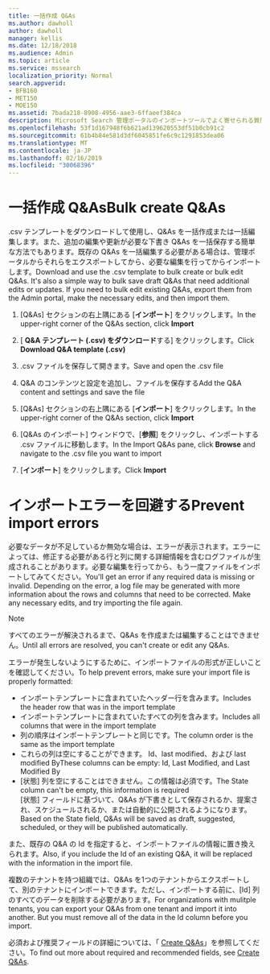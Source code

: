 ```yaml
---
title: 一括作成 Q&As
ms.author: dawholl
author: dawholl
manager: kellis
ms.date: 12/18/2018
ms.audience: Admin
ms.topic: article
ms.service: mssearch
localization_priority: Normal
search.appverid:
- BFB160
- MET150
- MOE150
ms.assetid: 7bada218-8908-4956-aae3-6ffaeef384ca
description: Microsoft Search 管理ポータルのインポートツールでよく寄せられる質問への回答をすばやく追加する
ms.openlocfilehash: 53f1d167948f6b621ad139620553df51b0cb91c2
ms.sourcegitcommit: 61b4b84e581d3df6045851fe6c9c1291853dea06
ms.translationtype: MT
ms.contentlocale: ja-JP
ms.lasthandoff: 02/16/2019
ms.locfileid: "30068396"
---
```

# <a name="bulk-create-qas"></a><span data-ttu-id="70eb1-103">一括作成 Q&As</span><span class="sxs-lookup"><span data-stu-id="70eb1-103">Bulk create Q&As</span></span>

<span data-ttu-id="70eb1-p101">.csv テンプレートをダウンロードして使用し、Q&As を一括作成または一括編集します。また、追加の編集や更新が必要な下書き Q&As を一括保存する簡単な方法でもあります。既存の Q&As を一括編集する必要がある場合は、管理ポータルからそれらをエクスポートしてから、必要な編集を行ってからインポートします。</span><span class="sxs-lookup"><span data-stu-id="70eb1-p101">Download and use the .csv template to bulk create or bulk edit Q&As. It's also a simple way to bulk save draft Q&As that need additional edits or updates. If you need to bulk edit existing Q&As, export them from the Admin portal, make the necessary edits, and then import them.</span></span>
  
1. <span data-ttu-id="70eb1-107">[Q&As] セクションの右上隅にある [**インポート**] をクリックします。</span><span class="sxs-lookup"><span data-stu-id="70eb1-107">In the upper-right corner of the Q&As section, click **Import**</span></span>
    
2. <span data-ttu-id="70eb1-108">[ **Q&A テンプレート (.csv) をダウンロード**する] をクリックします。</span><span class="sxs-lookup"><span data-stu-id="70eb1-108">Click **Download Q&A template (.csv)**</span></span>
    
3. <span data-ttu-id="70eb1-109">.csv ファイルを保存して開きます。</span><span class="sxs-lookup"><span data-stu-id="70eb1-109">Save and open the .csv file</span></span>
    
4. <span data-ttu-id="70eb1-110">Q&A のコンテンツと設定を追加し、ファイルを保存する</span><span class="sxs-lookup"><span data-stu-id="70eb1-110">Add the Q&A content and settings and save the file</span></span>
    
5. <span data-ttu-id="70eb1-111">[Q&As] セクションの右上隅にある [**インポート**] をクリックします。</span><span class="sxs-lookup"><span data-stu-id="70eb1-111">In the upper-right corner of the Q&As section, click **Import**</span></span>
    
6. <span data-ttu-id="70eb1-112">[Q&As のインポート] ウィンドウで、[**参照**] をクリックし、インポートする .csv ファイルに移動します。</span><span class="sxs-lookup"><span data-stu-id="70eb1-112">In the Import Q&As pane, click **Browse** and navigate to the .csv file you want to import</span></span> 
    
7. <span data-ttu-id="70eb1-113">[**インポート**] をクリックします。</span><span class="sxs-lookup"><span data-stu-id="70eb1-113">Click **Import**</span></span>

# <a name="prevent-import-errors"></a><span data-ttu-id="70eb1-114">インポートエラーを回避する</span><span class="sxs-lookup"><span data-stu-id="70eb1-114">Prevent import errors</span></span>      
<span data-ttu-id="70eb1-p102">必要なデータが不足しているか無効な場合は、エラーが表示されます。エラーによっては、修正する必要がある行と列に関する詳細情報を含むログファイルが生成されることがあります。必要な編集を行ってから、もう一度ファイルをインポートしてみてください。</span><span class="sxs-lookup"><span data-stu-id="70eb1-p102">You'll get an error if any required data is missing or invalid. Depending on the error, a log file may be generated with more information about the rows and columns that need to be corrected. Make any necessary edits, and try importing the file again.</span></span>

> [!NOTE]
> <span data-ttu-id="70eb1-118">すべてのエラーが解決されるまで、Q&As を作成または編集することはできません。</span><span class="sxs-lookup"><span data-stu-id="70eb1-118">Until all errors are resolved, you can't create or edit any Q&As.</span></span> 

<span data-ttu-id="70eb1-119">エラーが発生しないようにするために、インポートファイルの形式が正しいことを確認してください。</span><span class="sxs-lookup"><span data-stu-id="70eb1-119">To help prevent errors, make sure your import file is properly formatted:</span></span>
- <span data-ttu-id="70eb1-120">インポートテンプレートに含まれていたヘッダー行を含みます。</span><span class="sxs-lookup"><span data-stu-id="70eb1-120">Includes the header row that was in the import template</span></span>
- <span data-ttu-id="70eb1-121">インポートテンプレートに含まれていたすべての列を含みます。</span><span class="sxs-lookup"><span data-stu-id="70eb1-121">Includes all columns that were in the import template</span></span>
- <span data-ttu-id="70eb1-122">列の順序はインポートテンプレートと同じです。</span><span class="sxs-lookup"><span data-stu-id="70eb1-122">The column order is the same as the import template</span></span>
- <span data-ttu-id="70eb1-123">これらの列は空にすることができます。 Id、last modified、および last modified By</span><span class="sxs-lookup"><span data-stu-id="70eb1-123">These columns can be empty: Id, Last Modified, and Last Modified By</span></span>
- <span data-ttu-id="70eb1-124">[状態] 列を空にすることはできません。この情報は必須です。</span><span class="sxs-lookup"><span data-stu-id="70eb1-124">The State column can't be empty, this information is required</span></span>  
<span data-ttu-id="70eb1-125">[状態] フィールドに基づいて、Q&As が下書きとして保存されるか、提案され、スケジュールされるか、または自動的に公開されるようになります。</span><span class="sxs-lookup"><span data-stu-id="70eb1-125">Based on the State field, Q&As will be saved as draft, suggested, scheduled, or they will be published automatically.</span></span>

<span data-ttu-id="70eb1-126">また、既存の Q&A の Id を指定すると、インポートファイルの情報に置き換えられます。</span><span class="sxs-lookup"><span data-stu-id="70eb1-126">Also, if you include the Id of an existing Q&A, it will be replaced with the information in the import file.</span></span>

<span data-ttu-id="70eb1-p103">複数のテナントを持つ組織では、Q&As を1つのテナントからエクスポートして、別のテナントにインポートできます。ただし、インポートする前に、[Id] 列のすべてのデータを削除する必要があります。</span><span class="sxs-lookup"><span data-stu-id="70eb1-p103">For organizations with mulitple tenants, you can export your Q&As from one tenant and import it into another. But you must remove all of the data in the Id column before you import.</span></span>

<span data-ttu-id="70eb1-129">必須および推奨フィールドの詳細については、「 [Create Q&As](create-qas.md)」を参照してください。</span><span class="sxs-lookup"><span data-stu-id="70eb1-129">To find out more about required and recommended fields, see [Create Q&As](create-qas.md).</span></span>

  

